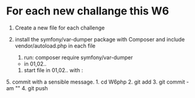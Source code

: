 

# For each new challange this W6

1. Create a new file for each challenge

2. install the symfony/var-dumper package with Composer and include vendor/autoload.php in each file
   1. run: 
   composer require symfony/var-dumper
   -  in 01,02..
   1. start file in 01,02.. with :
<?php

require __DIR__ . "/vendor/autoload.php";
   
3. Make sure vendor/ is added to your .gitignore file

4. write my code with and check it with:
php <file.php>

5. commit with a sensible message.
   1. cd W6php
   2. git add <this challange file>
   3. git commit -am ""
   4. git push

